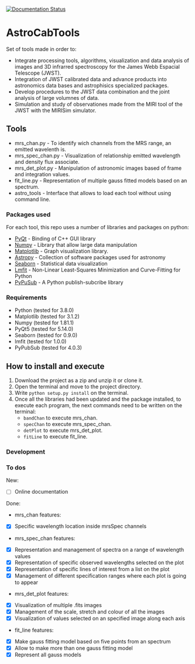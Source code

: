 [![Documentation Status](https://readthedocs.org/projects/astrotools/badge/?version=latest)](https://astrotools.readthedocs.io/en/latest/?badge=latest)

# AstroCabTools

Set of tools made in order to:

+ Integrate processing tools, algorithms, visualization and data analysis of images and 3D infrarred spectroscopy for the James Webb Espacial Telescope (JWST).
+ Integration of JWST calibrated data  and advance products into astronomics data bases and astrophisics specialized packages.
+ Develop procedures to the JWST data combination and the joint analysis of large volumnes of data.
+ Simulation and study of observationes made from the MIRI tool of the JWST with the MIRISim simulator.

## Tools

+ mrs_chan.py - To identify wich channels from the MRS range, an emitted wavelenth is.
+ mrs_spec_chan.py - Visualization of relationship emitted wavelength and density flux associate.
+ mrs_det_plot.py - Manipulation of astronomic images based of frame and integration values.
+ fit_line.py - Representation of multiple gauss fitted models based on an spectrum.
+ astro_tools - Interface that allows to load each tool without using command line.

### Packages used

For each tool, this repo uses a number of libraries and packages on python:

+ [PyQt](https://wiki.python.org/moin/PyQt) - Binding of C++ GUI library
+ [Numpy](https://numpy.org/) - Library that allow large data manipulation
+ [Matplotlib](https://matplotlib.org/) - Graph visualization library.
+ [Astropy](https://www.astropy.org/) - Collection of software packages used for astronomy
+ [Seaborn](https://seaborn.pydata.org/) - Statistical data visualization
+ [Lmfit](https://lmfit.github.io//lmfit-py/) - Non-Linear Least-Squares Minimization and Curve-Fitting for Python
+ [PyPuSub](https://github.com/schollii/pypubsub) - A Python publish-subcribe library

### Requirements
+ Python (tested for 3.8.0)
+ Matplotlib (tested for 3.1.2)
+ Numpy (tested for 1.81.1)
+ PyQt5 (tested for 5.14.0)
+ Seaborn (tested for 0.9.0)
+ lmfit (tested for 1.0.0)
+ PyPubSub (tested for 4.0.3)

## How to install and execute
1. Download the project as a zip and unzip it or clone it.
2. Open the terminal and move to the project directory.
3. Write `python setup.py install` on the terminal.
4. Once all the libraries had been updated and the package installed, to execute each program, the next commands need to be written on the terminal:
  	- `bandChan` to execute mrs_chan.
  	- `specChan` to execute mrs_spec_chan.
  	- `detPlot` to execute mrs_det_plot.
  	- `fitLine` to execute fit_line.

### Development

### To dos

New:
+ [ ] Online documentation

Done:

+ mrs_chan features:
 + [x] Specific wavelength location inside mrsSpec channels
+ mrs_spec_chan features:
 + [x] Representation and management of spectra on a range of wavelength values
 + [x] Representation of specific observed wavelengths selected on the plot
 + [x] Representation of specific lines of interest from a list on the plot
 + [x] Management of different specification ranges where each plot is going to appear
+ mrs_det_plot features:
 + [x] Visualization of multiple .fits images
 + [x] Management of the scale, stretch and colour of all the images
 + [x] Visualization of values selected on an specified image along each axis
+ fit_line features:
 + [x] Make gauss fitting model based on five points from an spectrum
 + [x] Allow to make more than one gauss fitting model
 + [x] Represent all gauss models

